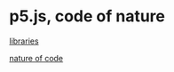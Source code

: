 # p5.js, code of nature

[libraries](https://p5js.org/download/)

[nature of code](https://natureofcode.com/book)
